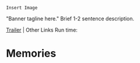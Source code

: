 `Insert Image`

"Banner tagline here."
Brief 1-2 sentence description.

[Trailer]() | Other Links
Run time: 

# Memories